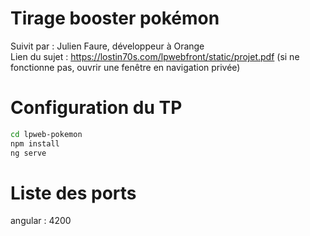 # Tirage booster pokémon
Suivit par : Julien Faure, développeur à Orange  
Lien du sujet : https://lostin70s.com/lpwebfront/static/projet.pdf (si ne fonctionne pas, ouvrir une fenêtre en navigation privée)

# Configuration du TP
```bash
cd lpweb-pokemon
npm install
ng serve
```

# Liste des ports
angular : 4200
